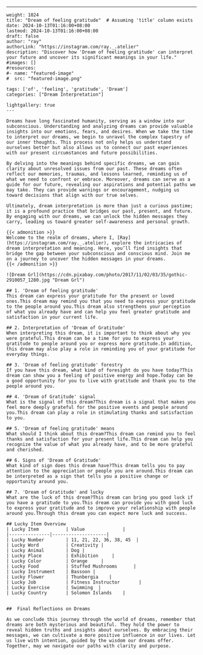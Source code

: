 ---
    weight: 1024
    title: "Dream of feeling gratitude"  # Assuming 'title' column exists
    date: 2024-10-13T01:16:00+08:00
    lastmod: 2024-10-13T01:16:00+08:00
    draft: false
    author: "ray"
    authorLink: "https://instagram.com/ray._.atelier"
    description: "Discover how 'Dream of feeling gratitude' can interpret your future and uncover its significant meanings in your life."
    #images: []
    #resources:
    #- name: "featured-image"
    #  src: "featured-image.png"
    
    tags: ['of', 'feeling', 'gratitude', 'Dream']
    categories: ["Dream Interpretation"]
    
    lightgallery: true
    ---
    
    Dreams have long fascinated humanity, serving as a window into our subconscious. Understanding and analyzing dreams can provide valuable insights into our emotions, fears, and desires. When we take the time to interpret our dreams, we begin to unravel the complex tapestry of our inner thoughts. This process not only helps us understand ourselves better but also allows us to connect our past experiences with our present circumstances and future possibilities.
    
    By delving into the meanings behind specific dreams, we can gain clarity about unresolved issues from our past. These dreams often reflect our memories, traumas, and lessons learned, reminding us of what we need to confront or embrace. Moreover, dreams can serve as a guide for our future, revealing our aspirations and potential paths we may take. They can provide warnings or encouragement, nudging us toward decisions that align with our true selves.
    
    Ultimately, dream interpretation is more than just a curious pastime; it is a profound practice that bridges our past, present, and future. By engaging with our dreams, we can unlock the hidden messages they carry, leading us toward greater self-awareness and personal growth.
    
    {{< admonition >}}
    Welcome to the realm of dreams, where I, [Ray](https://instagram.com/ray._.atelier), explore the intricacies of dream interpretation and meaning. Here, you’ll find insights that bridge the gap between your subconscious and conscious mind. Join me on a journey to uncover the hidden messages in your dreams.
    {{< /admonition >}}
    
    ![Dream Grl](https://cdn.pixabay.com/photo/2017/11/02/03/35/gothic-2910057_1280.jpg "Dream Grl")
    
    ## 1. 'Dream of feeling gratitude'
    This dream can express your gratitude for the present or loved ones.This dream may remind you that you need to express your gratitude to the people around you.This dream also strengthens your perception of what you already have and can help you feel greater gratitude and satisfaction in your current life.
    
    ## 2. Interpretation of 'Dream of Gratitude'
    When interpreting this dream, it is important to think about why you were grateful.This dream can be a time for you to express your gratitude to people around you or express more gratitude.In addition, this dream may also play a role in reminding you of your gratitude for everyday things.
    
    ## 3. 'Dream of feeling gratitude' forestry
    If you have this dream, what kind of foresight do you have today?This dream can show you a feeling of positive energy and hope.Today can be a good opportunity for you to live with gratitude and thank you to the people around you.
    
    ## 4. 'Dream of Gratitude' signal
    What is the signal of this dream?This dream is a signal that makes you feel more deeply grateful for the positive events and people around you.This dream can play a role in stimulating thanks and satisfaction to you.
    
    ## 5. 'Dream of feeling gratitude' means
    What should I think about this dream?This dream can remind you to feel thanks and satisfaction for your present life.This dream can help you recognize the value of what you already have, and to be more grateful and cherished.
    
    ## 6. Signs of 'Dream of Gratitude'
    What kind of sign does this dream have?This dream tells you to pay attention to the appreciation or people you are around.This dream can be interpreted as a sign that tells you a positive change or opportunity around you.
    
    ## 7. 'Dream of Gratitude' and lucky
    What are the luck of this dream?This dream can bring you good luck if you have a gratitude to you.This dream can provide you with good luck to express your gratitude and to improve your relationship with people around you.Through this dream you can expect more luck and success.
    
    ## Lucky Item Overview
    | Lucky Item          | Value              |
    |---------------|--------------------|
    | Lucky Number        | 11, 21, 22, 36, 38, 45  |
    | Lucky Word          | Creativity |
    | Lucky Animal        | Dog |
    | Lucky Place         | Exhibition     |
    | Lucky Color         | Orange     |
    | Lucky Food          | Stuffed Mushrooms      |
    | Lucky Instrument    | Bassoon |
    | Lucky Flower        | Thunbergia    |
    | Lucky Job           | Fitness Instructor       |
    | Lucky Exercise      | Swimming  |
    | Lucky Country       | Solomon Islands    |
    
    
    ##  Final Reflections on Dreams
    
    As we conclude this journey through the world of dreams, remember that dreams are both mysterious and beautiful. They hold the power to reveal hidden truths and insights about ourselves. By embracing their messages, we can cultivate a more positive influence in our lives. Let us live with intention, guided by the wisdom our dreams offer. Together, may we navigate our paths with clarity and purpose.
    